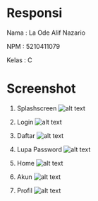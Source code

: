 # Responsi

Nama : La Ode Alif Nazario

NPM : 5210411079

Kelas : C

# Screenshot
1. Splashscreen
![alt text](https://github.com/AlifDeveloper/Responsi/blob/main/screenshot/1.Screenshot.jpg?raw=true)

2. Login
![alt text](https://github.com/AlifDeveloper/Responsi/blob/main/screenshot/2.Login.jpg?raw=true)

3. Daftar
![alt text](https://github.com/AlifDeveloper/Responsi/blob/main/screenshot/3.Daftar.jpg?raw=true)

4. Lupa Password
![alt text](https://github.com/AlifDeveloper/Responsi/blob/main/screenshot/4.Lupa%20Password.jpg?raw=true)

5. Home
![alt text](https://github.com/AlifDeveloper/Responsi/blob/main/screenshot/5.Home.jpg?raw=true)

6. Akun
![alt text](https://github.com/AlifDeveloper/Responsi/blob/main/screenshot/5.Home.jpg?raw=true)

7. Profil
![alt text](https://github.com/AlifDeveloper/Responsi/blob/main/screenshot/7.Profil.jpg?raw=true)


